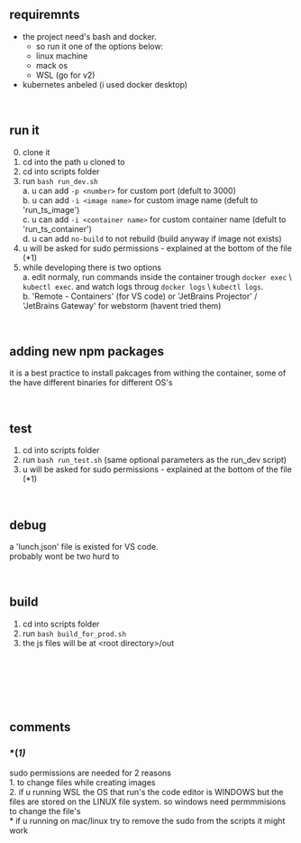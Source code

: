 ## requiremnts
- the project need's bash and docker.  
  - so run it one of the options below:  
  - linux machine  
  - mack os  
  - WSL (go for v2)
- kubernetes anbeled (i used docker desktop)  


<br>

## run it
0. clone it
1. cd into the path u cloned to
2. cd into scripts folder
3. run `bash run_dev.sh`  
  a. u can add `-p <number>` for custom port (defult to 3000)   
  b. u can add `-i <image name>` for custom image name (defult to 'run_ts_image')  
  c. u can add `-i <container name>` for custom container name (defult to 'run_ts_container')  
  d. u can add `no-build` to not rebuild (build anyway if image not exists)
4. u will be asked for sudo permissions - explained at the bottom of the file (*1)
5. while developing there is two options  
    a. edit normaly, run commands inside the container trough `docker exec` \ `kubectl exec`. and watch logs throug `docker logs` \ `kubectl logs`.  
    b. 'Remote - Containers' (for VS code) or 'JetBrains Projector' / 'JetBrains Gateway' for webstorm (havent tried them)


<br>

## adding new npm packages  
  it is a best practice to install pakcages from withing the container, some of the have different binaries for different OS's


<br>

## test
1. cd into scripts folder
2. run `bash run_test.sh` (same optional parameters as the run_dev script)
3. u will be asked for sudo permissions - explained at the bottom of the file (*1)


<br>

## debug
a 'lunch.json' file is existed for VS code.  
probably wont be two hurd to


<br>

## build
1. cd into scripts folder
2. run `bash build_for_prod.sh` 
3. the js files will be at \<root directory>/out







<br>
<br>
<br>
<br>
<br>

## comments

### *(*1)*
sudo permissions are needed for 2 reasons  
    1. to change files while creating images  
    2. if u running WSL the OS that run's the code editor is WINDOWS but the files are stored on the LINUX file system. so windows need permmmisions to change the file's  
    \* if u running on mac/linux try to remove the sudo from the scripts it might work